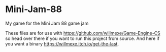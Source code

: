 # Mini-Jam-88
My game for the Mini Jam 88 game jam

These files are for use with https://github.com/willmexe/Game-Engine-CS so head over there if you want to run this project from source.
And here if you want a binary https://willmexe.itch.io/get-the-last.
